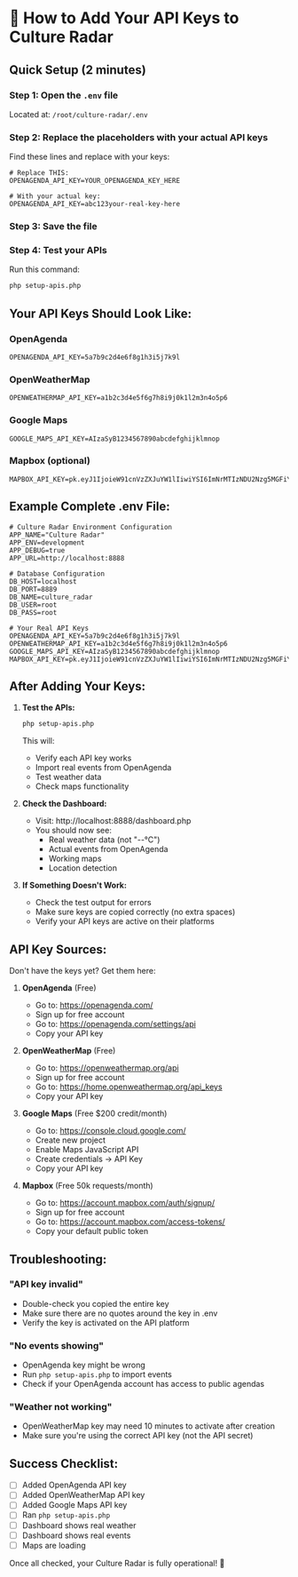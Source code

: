 # 🔑 How to Add Your API Keys to Culture Radar

## Quick Setup (2 minutes)

### Step 1: Open the `.env` file
Located at: `/root/culture-radar/.env`

### Step 2: Replace the placeholders with your actual API keys

Find these lines and replace with your keys:
```env
# Replace THIS:
OPENAGENDA_API_KEY=YOUR_OPENAGENDA_KEY_HERE

# With your actual key:
OPENAGENDA_API_KEY=abc123your-real-key-here
```

### Step 3: Save the file

### Step 4: Test your APIs
Run this command:
```bash
php setup-apis.php
```

## Your API Keys Should Look Like:

### OpenAgenda
```env
OPENAGENDA_API_KEY=5a7b9c2d4e6f8g1h3i5j7k9l
```

### OpenWeatherMap
```env
OPENWEATHERMAP_API_KEY=a1b2c3d4e5f6g7h8i9j0k1l2m3n4o5p6
```

### Google Maps
```env
GOOGLE_MAPS_API_KEY=AIzaSyB1234567890abcdefghijklmnop
```

### Mapbox (optional)
```env
MAPBOX_API_KEY=pk.eyJ1IjoieW91cnVzZXJuYW1lIiwiYSI6ImNrMTIzNDU2Nzg5MGFiY2RlZmdoaWprbG1ub3BxcnN0dXZ3eHl6In0.abc123
```

## Example Complete .env File:

```env
# Culture Radar Environment Configuration
APP_NAME="Culture Radar"
APP_ENV=development
APP_DEBUG=true
APP_URL=http://localhost:8888

# Database Configuration
DB_HOST=localhost
DB_PORT=8889
DB_NAME=culture_radar
DB_USER=root
DB_PASS=root

# Your Real API Keys
OPENAGENDA_API_KEY=5a7b9c2d4e6f8g1h3i5j7k9l
OPENWEATHERMAP_API_KEY=a1b2c3d4e5f6g7h8i9j0k1l2m3n4o5p6
GOOGLE_MAPS_API_KEY=AIzaSyB1234567890abcdefghijklmnop
MAPBOX_API_KEY=pk.eyJ1IjoieW91cnVzZXJuYW1lIiwiYSI6ImNrMTIzNDU2Nzg5MGFiY2RlZmdoaWprbG1ub3BxcnN0dXZ3eHl6In0.abc123
```

## After Adding Your Keys:

1. **Test the APIs:**
   ```bash
   php setup-apis.php
   ```
   This will:
   - Verify each API key works
   - Import real events from OpenAgenda
   - Test weather data
   - Check maps functionality

2. **Check the Dashboard:**
   - Visit: http://localhost:8888/dashboard.php
   - You should now see:
     - Real weather data (not "--°C")
     - Actual events from OpenAgenda
     - Working maps
     - Location detection

3. **If Something Doesn't Work:**
   - Check the test output for errors
   - Make sure keys are copied correctly (no extra spaces)
   - Verify your API keys are active on their platforms

## API Key Sources:

Don't have the keys yet? Get them here:

1. **OpenAgenda** (Free)
   - Go to: https://openagenda.com/
   - Sign up for free account
   - Go to: https://openagenda.com/settings/api
   - Copy your API key

2. **OpenWeatherMap** (Free)
   - Go to: https://openweathermap.org/api
   - Sign up for free account
   - Go to: https://home.openweathermap.org/api_keys
   - Copy your API key

3. **Google Maps** (Free $200 credit/month)
   - Go to: https://console.cloud.google.com/
   - Create new project
   - Enable Maps JavaScript API
   - Create credentials → API Key
   - Copy your API key

4. **Mapbox** (Free 50k requests/month)
   - Go to: https://account.mapbox.com/auth/signup/
   - Sign up for free account
   - Go to: https://account.mapbox.com/access-tokens/
   - Copy your default public token

## Troubleshooting:

### "API key invalid"
- Double-check you copied the entire key
- Make sure there are no quotes around the key in .env
- Verify the key is activated on the API platform

### "No events showing"
- OpenAgenda key might be wrong
- Run `php setup-apis.php` to import events
- Check if your OpenAgenda account has access to public agendas

### "Weather not working"
- OpenWeatherMap key may need 10 minutes to activate after creation
- Make sure you're using the correct API key (not the API secret)

## Success Checklist:

- [ ] Added OpenAgenda API key
- [ ] Added OpenWeatherMap API key  
- [ ] Added Google Maps API key
- [ ] Ran `php setup-apis.php`
- [ ] Dashboard shows real weather
- [ ] Dashboard shows real events
- [ ] Maps are loading

Once all checked, your Culture Radar is fully operational! 🎉